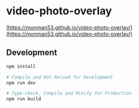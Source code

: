 # video-photo-overlay

[https://monman53.github.io/video-photo-overlay/](https://monman53.github.io/video-photo-overlay/)

## Development

```sh
npm install

# Compile and Hot-Reload for Development
npm run dev

# Type-Check, Compile and Minify for Production
npm run build
```
